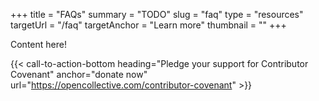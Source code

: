 +++
title = "FAQs"
summary = "TODO"
slug = "faq"
type = "resources"
targetUrl = "/faq"
targetAnchor = "Learn more"
thumbnail = ""
+++

Content here!

{{< call-to-action-bottom heading="Pledge your support for Contributor Covenant" anchor="donate now" url="https://opencollective.com/contributor-covenant" >}}
